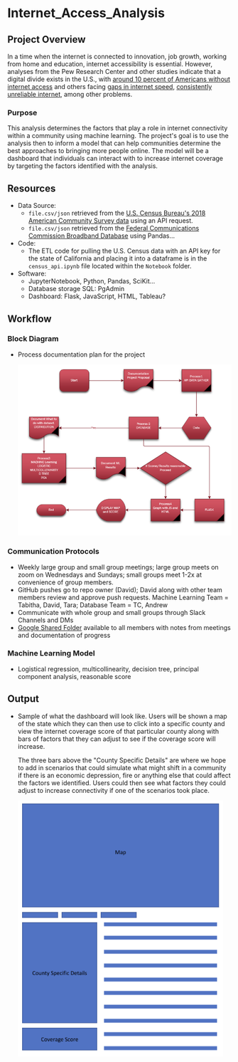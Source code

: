 # Internet_Access_Analysis

## Project Overview

In a time when the internet is connected to innovation, job growth, working from home and education, internet accessibility is essential. 
However, analyses from the Pew Research Center and other studies indicate that a digital divide exists in the U.S., with [around 10 percent of Americans without internet access](https://www.pewresearch.org/fact-tank/2019/04/22/some-americans-dont-use-the-internet-who-are-they/) and others facing [gaps in internet speed](https://www.pcmag.com/news/these-us-rural-areas-have-the-highest-and-lowest-internet-speeds), [consistently unreliable internet](https://thenevadaindependent.com/article/in-rural-nevada-bridging-the-education-digital-divide-largely-means-improving-internet-access), among other problems.

### Purpose

This analysis determines the factors that play a role in internet connectivity within a community using machine learning.
The project's goal is to use the analysis then to inform a model that can help communities determine the best approaches to bringing more people online.
The model will be a dashboard that individuals can interact with to increase internet coverage by targeting the factors identified with the analysis.


## Resources
- Data Source:
  - `file.csv/json` retrieved from the [U.S. Census Bureau's 2018 American Community Survey data](https://api.census.gov/data/2018/acs/acs5/profile/examples.html) using an API request.
  - `file.csv/json` retrieved from the [Federal Communications Commission Broadband Database](https://broadbandmap.fcc.gov/#/) using Pandas...
- Code: 
  - The ETL code for pulling the U.S. Census data with an API key for the state of California and placing it into a dataframe is in the `census_api.ipynb` file located within the `Notebook` folder.
- Software:
  - JupyterNotebook, Python, Pandas, SciKit...
  - Database storage SQL: PgAdmin
  - Dashboard: Flask, JavaScript, HTML, Tableau?
## Workflow

### Block Diagram
- Process documentation plan for the project


  ![process documentation plan](Static/Images/Final_Project_Process.png)
### Communication Protocols
- Weekly large group and small group meetings; large group meets on zoom on Wednesdays and Sundays; small groups meet 1-2x at convenience of group members.
- GitHub pushes go to repo owner (David); David along with other team members review and approve push requests. 
  Machine Learning Team = Tabitha, David, Tara; Database Team = TC, Andrew
- Communicate with whole group and small groups through Slack Channels and DMs
- [Google Shared Folder](https://drive.google.com/drive/folders/1iTgYdopYC7-NkrwVKEIwUNZN5K2RShPh?usp=sharing) available to all members with notes from meetings and documentation of progress 

### Machine Learning Model
- Logistical regression, multicollinearity, decision tree, principal component analysis, reasonable score

## Output
- Sample of what the dashboard will look like.
  Users will be shown a map of the state which they can then use to click into a specific county and view the internet coverage score of that particular county along with bars of factors that they can adjust to see if the coverage score will increase.

  The three bars above the "County Specific Details" are where we hope to add in scenarios that could simulate what might shift in a community if there is an economic depression, fire or anything else that could affect the factors we identified.
    Users could then see what factors they could adjust to increase connectivity if one of the scenarios took place.
  
  ![Dashboard Sample](Static/Images/DashboardSample.PNG)